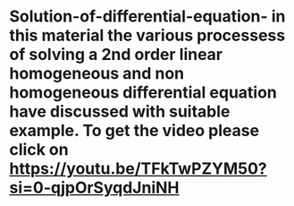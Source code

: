 # Solution-of-differential-equation- in this material the various processess of solving a 2nd order linear homogeneous and non homogeneous differential equation have discussed with suitable example. To get the video please click on https://youtu.be/TFkTwPZYM50?si=0-qjpOrSyqdJniNH
